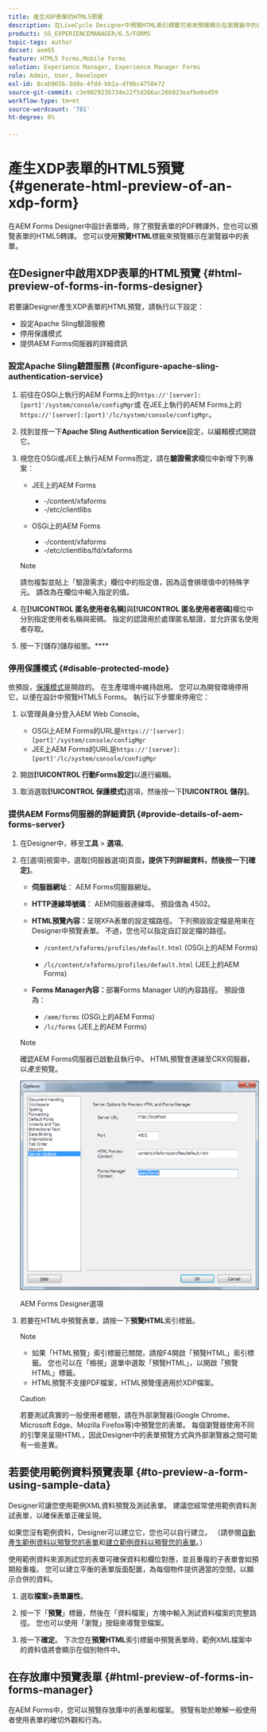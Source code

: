 ```yaml
---
title: 產生XDP表單的HTML5預覽
description: 在LiveCycle Designer中預覽HTML索引標籤可用來預覽顯示在瀏覽器中的表單。
products: SG_EXPERIENCEMANAGER/6.5/FORMS
topic-tags: author
docset: aem65
feature: HTML5 Forms,Mobile Forms
solution: Experience Manager, Experience Manager Forms
role: Admin, User, Developer
exl-id: 8cab9656-3dda-4fdd-bb1a-df0bc4750e72
source-git-commit: c3e9029236734e22f5d266ac26b923eafbe0a459
workflow-type: tm+mt
source-wordcount: '781'
ht-degree: 0%

---
```


# 產生XDP表單的HTML5預覽{#generate-html-preview-of-an-xdp-form}

在AEM Forms Designer中設計表單時，除了預覽表單的PDF轉譯外，您也可以預覽表單的HTML5轉譯。 您可以使用&#x200B;**預覽HTML**&#x200B;標籤來預覽顯示在瀏覽器中的表單。

## 在Designer中啟用XDP表單的HTML預覽 {#html-preview-of-forms-in-forms-designer}

若要讓Designer產生XDP表單的HTML預覽，請執行以下設定：

* 設定Apache Sling驗證服務
* 停用保護模式
* 提供AEM Forms伺服器的詳細資訊

### 設定Apache Sling驗證服務 {#configure-apache-sling-authentication-service}

1. 前往在OSGi上執行的AEM Forms上的`https://'[server]:[port]'/system/console/configMgr`或
   在JEE上執行的AEM Forms上的`https://'[server]:[port]'/lc/system/console/configMgr`。
1. 找到並按一下&#x200B;**Apache Sling Authentication Service**&#x200B;設定，以編輯模式開啟它。

1. 視您在OSGi或JEE上執行AEM Forms而定，請在&#x200B;**驗證需求**&#x200B;欄位中新增下列專案：

   * JEE上的AEM Forms

      * -/content/xfaforms
      * -/etc/clientlibs

   * OSGi上的AEM Forms

      * -/content/xfaforms
      * -/etc/clientlibs/fd/xfaforms

   >[!NOTE]
   >
   >請勿複製並貼上「驗證需求」欄位中的指定值，因為這會損壞值中的特殊字元。 請改為在欄位中輸入指定的值。

1. 在&#x200B;**[!UICONTROL 匿名使用者名稱]**&#x200B;與&#x200B;**[!UICONTROL 匿名使用者密碼]**&#x200B;欄位中分別指定使用者名稱與密碼。 指定的認證用於處理匿名驗證，並允許匿名使用者存取。
1. 按一下[儲存]儲存組態。****

### 停用保護模式 {#disable-protected-mode}

依預設，[保護模式](../../forms/using/get-xdp-pdf-documents-aem.md)是開啟的。 在生產環境中維持啟用。 您可以為開發環境停用它，以便在設計中預覽HTML5 Forms。 執行以下步驟來停用它：

1. 以管理員身分登入AEM Web Console。

   * OSGi上AEM Forms的URL是`https://'[server]:[port]'/system/console/configMgr`
   * JEE上AEM Forms的URL是`https://'[server]:[port]'/lc/system/console/configMgr`

1. 開啟&#x200B;**[!UICONTROL 行動Forms設定]**&#x200B;以進行編輯。
1. 取消選取&#x200B;**[!UICONTROL 保護模式]**&#x200B;選項，然後按一下&#x200B;**[!UICONTROL 儲存]**。

### 提供AEM Forms伺服器的詳細資訊 {#provide-details-of-aem-forms-server}

1. 在Designer中，移至&#x200B;**工具** > **選項**。
1. 在[選項]視窗中，選取[伺服器選項]頁面&#x200B;****，提供下列詳細資料，然後按一下[確定]****。

   * **伺服器網址**： AEM Forms伺服器網址。

   * **HTTP連線埠號碼**： AEM伺服器連線埠。 預設值為 4502。
   * **HTML預覽內容：**&#x200B;呈現XFA表單的設定檔路徑。 下列預設設定檔是用來在Designer中預覽表單。 不過，您也可以指定自訂設定檔的路徑。

      * `/content/xfaforms/profiles/default.html` (OSGi上的AEM Forms)

      * `/lc/content/xfaforms/profiles/default.html` (JEE上的AEM Forms)

   * **Forms Manager內容：**&#x200B;部署Forms Manager UI的內容路徑。 預設值為：

      * `/aem/forms` (OSGi上的AEM Forms)
      * `/lc/forms` (JEE上的AEM Forms)

   >[!NOTE]
   >
   >確認AEM Forms伺服器已啟動且執行中。 HTML預覽會連線至CRX伺服器，以&#x200B;*產生*&#x200B;預覽。

   ![AEM Forms Designer選項](assets/server_options.png)

   AEM Forms Designer選項

1. 若要在HTML中預覽表單，請按一下&#x200B;**預覽HTML**&#x200B;索引標籤。

   >[!NOTE]
   >
   >
   >
   >
   >    * 如果「HTML預覽」索引標籤已關閉，請按F4開啟「預覽HTML」索引標籤。 您也可以在「檢視」選單中選取「預覽HTML」，以開啟「預覽HTML」標籤。
   >    * HTML預覽不支援PDF檔案，HTML預覽僅適用於XDP檔案。
   >
   >

   >[!CAUTION]
   >
   >若要測試真實的一般使用者體驗，請在外部瀏覽器(Google Chrome、Microsoft Edge、Mozilla Firefox等)中預覽您的表單。 每個瀏覽器使用不同的引擎來呈現HTML，因此Designer中的表單預覽方式與外部瀏覽器之間可能有一些差異。

## 若要使用範例資料預覽表單 {#to-preview-a-form-using-sample-data}

Designer可讓您使用範例XML資料預覽及測試表單。 建議您經常使用範例資料測試表單，以確保表單正確呈現。

如果您沒有範例資料，Designer可以建立它，您也可以自行建立。 （請參閱[自動產生範例資料以預覽您的表單](https://help.adobe.com/en_US/AEMForms/6.1/DesignerHelp/WS107c29ade9134a2c136ae6f212a1f379c94-8000.2.html#WS92d06802c76abadb-728f46ac129b395660c-7efe.2)和[建立範例資料以預覽您的表單](https://help.adobe.com/en_US/AEMForms/6.1/DesignerHelp/WS107c29ade9134a2c136ae6f212a1f379c94-8000.2.html#WS92d06802c76abadb-728f46ac129b395660c-7eff.2)。）

使用範例資料來源測試您的表單可確保資料和欄位對應，並且重複的子表單會如預期般重複。 您可以建立平衡的表單版面配置，為每個物件提供適當的空間，以顯示合併的資料。

1. 選取&#x200B;**檔案>表單屬性**。

1. 按一下「**預覽**」標籤，然後在「資料檔案」方塊中輸入測試資料檔案的完整路徑。 您也可以使用「瀏覽」按鈕來導覽至檔案。

1. 按一下&#x200B;**確定**。 下次您在&#x200B;**預覽HTML**&#x200B;索引標籤中預覽表單時，範例XML檔案中的資料值將會顯示在個別物件中。

## 在存放庫中預覽表單 {#html-preview-of-forms-in-forms-manager}

在AEM Forms中，您可以預覽存放庫中的表單和檔案。 預覽有助於瞭解一般使用者使用表單的確切外觀和行為。

